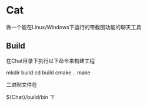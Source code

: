 Cat
====

做一个能在Linux/Windows下运行的带截图功能的聊天工具


Build
---

在Chat目录下执行以下命令来构建工程

mkdir build 
cd build 
cmake ..
make 


二进制文件在

${Chat}/build/bin 下


